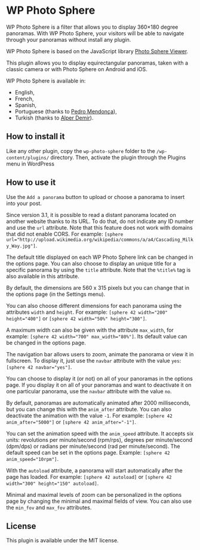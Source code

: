 # WP Photo Sphere

WP Photo Sphere is a filter that allows you to display 360×180 degree panoramas. With WP Photo Sphere, your visitors will be able
to navigate through your panoramas without install any plugin.

WP Photo Sphere is based on the JavaScript library [Photo Sphere Viewer](https://github.com/JeremyHeleine/Photo-Sphere-Viewer).

This plugin allows you to display equirectangular panoramas, taken with a classic camera or with Photo Sphere on Android and iOS.

WP Photo Sphere is available in:

* English,
* French,
* Spanish,
* Portuguese (thanks to [Pedro Mendonça](https://github.com/pedro-mendonca)),
* Turkish (thanks to [Alper Demir](https://www.cesakozmetik.com.tr/)).

## How to install it

Like any other plugin, copy the `wp-photo-sphere` folder to the `/wp-content/plugins/` directory. Then, activate the plugin through the Plugins menu in WordPress

## How to use it

Use the `Add a panorama` button to upload or choose a panorama to insert into your post.

Since version 3.1, it is possible to read a distant panorama located on another website thanks to its URL. To do that, do not
indicate any ID number and use the `url` attribute. Note that this feature does not work with domains that did not enable CORS.
For example: `[sphere url="http://upload.wikimedia.org/wikipedia/commons/a/a4/Cascading_Milky_Way.jpg"]`.

The default title displayed on each WP Photo Sphere link can be changed in the options page. You can also choose to display an
unique title for a specific panorama by using the `title` attribute. Note that the `%title%` tag is also available in this
attribute.

By default, the dimensions are 560 x 315 pixels but you can change that in the options page (in the Settings menu).

You can also choose different dimensions for each panorama using the attributes `width` and `height`. For example: `[sphere 42 width="200" height="400"]` or `[sphere 42 width="50%" height="300"]`.

A maximum width can also be given with the attribute `max_width`, for example: `[sphere 42 width="700" max_width="80%"]`. Its default value can be changed in the options page.

The navigation bar allows users to zoom, animate the panorama or view it in fullscreen. To display it, just use the `navbar` attribute
with the value `yes`: `[sphere 42 navbar="yes"]`.

You can choose to display it (or not) on all of your panoramas in the options page. If you display it on all of your panoramas and
want to deactivate it on one particular panorama, use the `navbar` attribute with the value `no`.

By default, panoramas are automatically animated after 2000 milliseconds, but you can change this with the `anim_after` attribute. You can also deactivate the animation with the value `-1`. For example: `[sphere 42 anim_after="5000"]` or `[sphere 42 anim_after="-1"]`.

You can set the animation speed with the `anim_speed` attribute. It accepts six units: revolutions per minute/second (rpm/rps), degrees per minute/second (dpm/dps) or radians per minute/second (rad per minute/second). The default speed can be set in the options page. Example: `[sphere 42 anim_speed="10rpm"]`.

With the `autoload` attribute, a panorama will start automatically after the page has loaded. For example: `[sphere 42 autoload]` or `[sphere 42 width="300" height="150" autoload]`.

Minimal and maximal levels of zoom can be personalized in the options page by changing the minimal and maximal fields of view. You can
also use the `min_fov` and `max_fov` attributes.

## License

This plugin is available under the MIT license.

